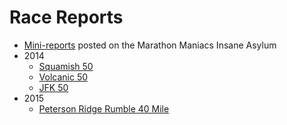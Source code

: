 Race Reports
===========

* [Mini-reports](http://www.marathonmaniacsdb.com/Maniacs/MyMarathons.asp?ManiacId=369) posted on the Marathon Maniacs Insane Asylum
* 2014
  * [Squamish 50](https://github.com/benjamin-chan/RaceReports/blob/master/Squamish50-2014.md)
  * [Volcanic 50](https://github.com/benjamin-chan/RaceReports/blob/master/Volcanic50-2014.md)
  * [JFK 50](https://github.com/benjamin-chan/RaceReports/blob/master/JFK50-2014.md)
* 2015
  * [Peterson Ridge Rumble 40 Mile](https://github.com/benjamin-chan/RaceReports/blob/master/PetersonRidgeRumble-2015.md)
